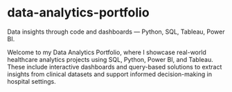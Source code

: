 # data-analytics-portfolio
Data insights through code and dashboards — Python, SQL, Tableau, Power BI.

Welcome to my Data Analytics Portfolio, where I showcase real-world healthcare analytics projects using SQL, Python, Power BI, and Tableau. These include interactive dashboards and query-based solutions to extract insights from clinical datasets and support informed decision-making in hospital settings.
